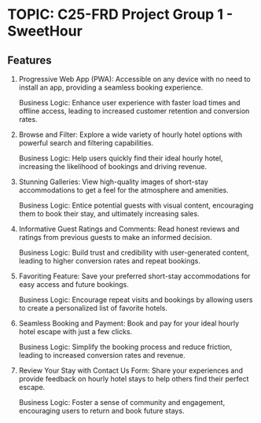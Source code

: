 # TOPIC: C25-FRD Project Group 1 - SweetHour

## Features

1. Progressive Web App (PWA): Accessible on any device with no need to install an app, providing a seamless booking experience.

   Business Logic: Enhance user experience with faster load times and offline access, leading to increased customer retention and conversion rates.

2. Browse and Filter: Explore a wide variety of hourly hotel options with powerful search and filtering capabilities.

   Business Logic: Help users quickly find their ideal hourly hotel, increasing the likelihood of bookings and driving revenue.

3. Stunning Galleries: View high-quality images of short-stay accommodations to get a feel for the atmosphere and amenities.

   Business Logic: Entice potential guests with visual content, encouraging them to book their stay, and ultimately increasing sales.

4. Informative Guest Ratings and Comments: Read honest reviews and ratings from previous guests to make an informed decision.

   Business Logic: Build trust and credibility with user-generated content, leading to higher conversion rates and repeat bookings.

5. Favoriting Feature: Save your preferred short-stay accommodations for easy access and future bookings.

   Business Logic: Encourage repeat visits and bookings by allowing users to create a personalized list of favorite hotels.

6. Seamless Booking and Payment: Book and pay for your ideal hourly hotel escape with just a few clicks.

   Business Logic: Simplify the booking process and reduce friction, leading to increased conversion rates and revenue.

7. Review Your Stay with Contact Us Form: Share your experiences and provide feedback on hourly hotel stays to help others find their perfect escape.

   Business Logic: Foster a sense of community and engagement, encouraging users to return and book future stays.
